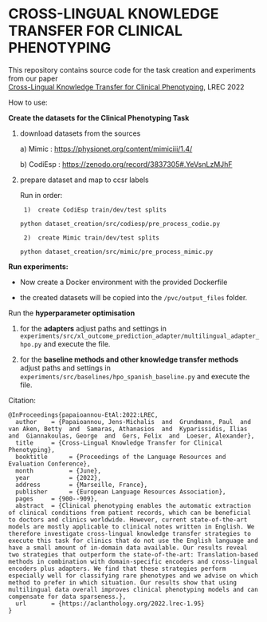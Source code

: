 # CROSS-LINGUAL KNOWLEDGE TRANSFER FOR CLINICAL PHENOTYPING

This repository contains source code for the task creation and experiments from our paper  
[Cross-Lingual Knowledge Transfer for Clinical Phenotyping](http://www.lrec-conf.org/proceedings/lrec2022/pdf/2022.lrec-1.95.pdf), LREC 2022


How to use: 

**Create the datasets for the Clinical Phenotyping Task** 

1. download datasets from the sources 

    a)  Mimic : https://physionet.org/content/mimiciii/1.4/
    
    b)  CodiEsp : https://zenodo.org/record/3837305#.YeVsnLzMJhF 

2. prepare dataset and map to ccsr labels 

    Run in order: 

        1)  create CodiEsp train/dev/test splits 
        
    `python dataset_creation/src/codiesp/pre_process_codie.py`

        2)  create Mimic train/dev/test splits 
    `python dataset_creation/src/mimic/pre_process_mimic.py`


**Run experiments:**

-   Now create a Docker environment with the provided   Dockerfile

- the created datasets will be copied into the `/pvc/output_files` folder.

Run the **hyperparameter optimisation** 

1) for the **adapters** 
 adjust paths and settings in `experiments/src/xl_outcome_prediction_adapter/multilingual_adapter_hpo.py` and execute the file.


2) for the **baseline methods and other knowledge transfer methods** adjust paths and settings in `experiments/src/baselines/hpo_spanish_baseline.py` and execute the file.


Citation: 
```
@InProceedings{papaioannou-EtAl:2022:LREC,
  author    = {Papaioannou, Jens-Michalis  and  Grundmann, Paul  and  van Aken, Betty  and  Samaras, Athanasios  and  Kyparissidis, Ilias  and  Giannakoulas, George  and  Gers, Felix  and  Loeser, Alexander},
  title     = {Cross-Lingual Knowledge Transfer for Clinical Phenotyping},
  booktitle      = {Proceedings of the Language Resources and Evaluation Conference},
  month          = {June},
  year           = {2022},
  address        = {Marseille, France},
  publisher      = {European Language Resources Association},
  pages     = {900--909},
  abstract  = {Clinical phenotyping enables the automatic extraction of clinical conditions from patient records, which can be beneficial to doctors and clinics worldwide. However, current state-of-the-art models are mostly applicable to clinical notes written in English. We therefore investigate cross-lingual knowledge transfer strategies to execute this task for clinics that do not use the English language and have a small amount of in-domain data available. Our results reveal two strategies that outperform the state-of-the-art: Translation-based methods in combination with domain-specific encoders and cross-lingual encoders plus adapters. We find that these strategies perform especially well for classifying rare phenotypes and we advise on which method to prefer in which situation. Our results show that using multilingual data overall improves clinical phenotyping models and can compensate for data sparseness.},
  url       = {https://aclanthology.org/2022.lrec-1.95}
}
```





    
